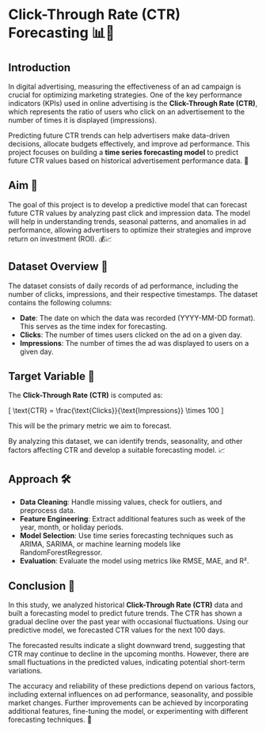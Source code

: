 # Click-Through Rate (CTR) Forecasting 📊📅

## Introduction
In digital advertising, measuring the effectiveness of an ad campaign is crucial for optimizing marketing strategies. One of the key performance indicators (KPIs) used in online advertising is the **Click-Through Rate (CTR)**, which represents the ratio of users who click on an advertisement to the number of times it is displayed (impressions).

Predicting future CTR trends can help advertisers make data-driven decisions, allocate budgets effectively, and improve ad performance. This project focuses on building a **time series forecasting model** to predict future CTR values based on historical advertisement performance data. 🚀

## Aim 🎯
The goal of this project is to develop a predictive model that can forecast future CTR values by analyzing past click and impression data. The model will help in understanding trends, seasonal patterns, and anomalies in ad performance, allowing advertisers to optimize their strategies and improve return on investment (ROI). 💰📈

## Dataset Overview 📑
The dataset consists of daily records of ad performance, including the number of clicks, impressions, and their respective timestamps. The dataset contains the following columns:

- **Date**: The date on which the data was recorded (YYYY-MM-DD format). This serves as the time index for forecasting.
- **Clicks**: The number of times users clicked on the ad on a given day.
- **Impressions**: The number of times the ad was displayed to users on a given day.

## Target Variable 🎯
The **Click-Through Rate (CTR)** is computed as:

\[
\text{CTR} = \frac{\text{Clicks}}{\text{Impressions}} \times 100
\]

This will be the primary metric we aim to forecast.

By analyzing this dataset, we can identify trends, seasonality, and other factors affecting CTR and develop a suitable forecasting model. 📈

## Approach 🛠️
- **Data Cleaning**: Handle missing values, check for outliers, and preprocess data.
- **Feature Engineering**: Extract additional features such as week of the year, month, or holiday periods.
- **Model Selection**: Use time series forecasting techniques such as ARIMA, SARIMA, or machine learning models like RandomForestRegressor.
- **Evaluation**: Evaluate the model using metrics like RMSE, MAE, and R².

## Conclusion 📍
In this study, we analyzed historical **Click-Through Rate (CTR)** data and built a forecasting model to predict future trends. The CTR has shown a gradual decline over the past year with occasional fluctuations. Using our predictive model, we forecasted CTR values for the next 100 days.

The forecasted results indicate a slight downward trend, suggesting that CTR may continue to decline in the upcoming months. However, there are small fluctuations in the predicted values, indicating potential short-term variations.

The accuracy and reliability of these predictions depend on various factors, including external influences on ad performance, seasonality, and possible market changes. Further improvements can be achieved by incorporating additional features, fine-tuning the model, or experimenting with different forecasting techniques. 🔧
